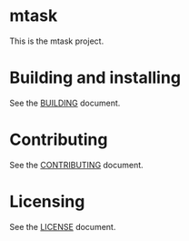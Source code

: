 # mtask

This is the mtask project.

# Building and installing

See the [BUILDING](BUILDING.md) document.

# Contributing

See the [CONTRIBUTING](CONTRIBUTING.md) document.

# Licensing

See the [LICENSE](LICENSE) document.

